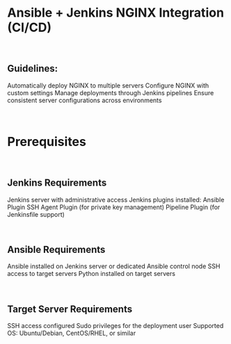 # Ansible + Jenkins NGINX Integration (CI/CD)
<br/>

## Guidelines:
Automatically deploy NGINX to multiple servers
Configure NGINX with custom settings
Manage deployments through Jenkins pipelines
Ensure consistent server configurations across environments

<br/>

# Prerequisites

<br/>

## Jenkins Requirements

Jenkins server with administrative access
Jenkins plugins installed:
Ansible Plugin
SSH Agent Plugin (for private key management)
Pipeline Plugin (for Jenkinsfile support)

<br/>

## Ansible Requirements

Ansible installed on Jenkins server or dedicated Ansible control node
SSH access to target servers
Python installed on target servers

<br/>

## Target Server Requirements

SSH access configured
Sudo privileges for the deployment user
Supported OS: Ubuntu/Debian, CentOS/RHEL, or similar

<br/>
